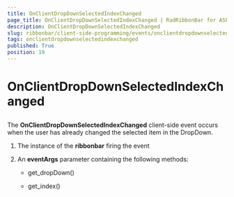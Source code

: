 ```yaml
---
title: OnClientDropDownSelectedIndexChanged
page_title: OnClientDropDownSelectedIndexChanged | RadRibbonBar for ASP.NET AJAX Documentation
description: OnClientDropDownSelectedIndexChanged
slug: ribbonbar/client-side-programming/events/onclientdropdownselectedindexchanged
tags: onclientdropdownselectedindexchanged
published: True
position: 19
---
```


# OnClientDropDownSelectedIndexChanged



## 

The **OnClientDropDownSelectedIndexChanged** client-side event occurs when the user has already changed the selected item in the DropDown.

1. The instance of the **ribbonbar** firing the event

1. An **eventArgs** parameter containing the following methods:

	* get_dropDown()

	* get_index()

